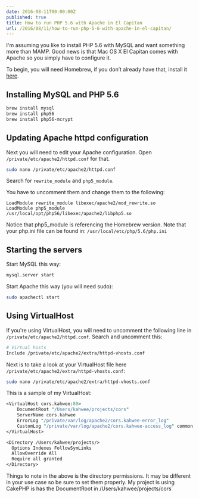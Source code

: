 ```yaml
---
date: 2016-08-11T00:00:00Z
published: true
title: How to run PHP 5.6 with Apache in El Capitan
url: /2016/08/11/how-to-run-php-5-6-with-apache-in-el-capitan/
---
```


I'm assuming you like to install PHP 5.6 with MySQL and want something more than MAMP. Good news is that Mac OS X El Capitan comes with Apache so you simply have to configure it.

To begin, you will need Homebrew, if you don’t already have that, install it [here](http://brew.sh/).

## Installing MySQL and PHP 5.6

```sh
brew install mysql
brew install php56
brew install php56-mcrypt
```

## Updating Apache httpd configuration

Next you will need to edit your Apache configuration. Open `/private/etc/apache2/httpd.conf` for that.

```sh
sudo nano /private/etc/apache2/httpd.conf
```

Search for `rewrite_module` and `php5_module`.

You have to uncomment them and change them to the following:

```
LoadModule rewrite_module libexec/apache2/mod_rewrite.so
LoadModule php5_module    /usr/local/opt/php56/libexec/apache2/libphp5.so
```

Notice that php5_module is referencing the Homebrew version. Note that your php.ini file can be found in: `/usr/local/etc/php/5.6/php.ini`

## Starting the servers

Start MySQL this way:

```sh
mysql.server start
```

Start Apache this way (you will need sudo):

```sh
sudo apachectl start
```

## Using VirtualHost

If you're using VirtualHost, you will need to uncomment the following line in `/private/etc/apache2/httpd.conf`. Search and uncomment this:

```perl
# Virtual hosts
Include /private/etc/apache2/extra/httpd-vhosts.conf
```

Next is to take a look at your VirtualHost file here `/private/etc/apache2/extra/httpd-vhosts.conf`:

```sh
sudo nano /private/etc/apache2/extra/httpd-vhosts.conf
```

This is a sample of my VirtualHost:

```perl
<VirtualHost cors.kahwee:80>
    DocumentRoot "/Users/kahwee/projects/cors"
    ServerName cors.kahwee
    ErrorLog "/private/var/log/apache2/cors.kahwee-error_log"
    CustomLog "/private/var/log/apache2/cors.kahwee-access_log" common
</VirtualHost>

<Directory /Users/kahwee/projects/>
  Options Indexes FollowSymLinks
  AllowOverride All
  Require all granted
</Directory>
```

Things to note in the above is the directory permissions. It may be different in your use case so be sure to set them properly. My project is using CakePHP is has the DocumentRoot in /Users/kahwee/projects/cors`